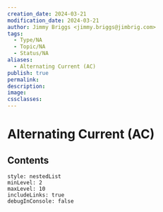 ```yaml
---
creation_date: 2024-03-21
modification_date: 2024-03-21
author: Jimmy Briggs <jimmy.briggs@jimbrig.com>
tags:
  - Type/NA
  - Topic/NA
  - Status/NA
aliases:
  - Alternating Current (AC)
publish: true
permalink:
description:
image:
cssclasses:
---
```



# Alternating Current (AC)

## Contents

```table-of-contents
style: nestedList
minLevel: 2
maxLevel: 10
includeLinks: true
debugInConsole: false
```
